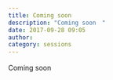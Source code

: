 ```yaml
---
title: Coming soon　
description: "Coming soon　"
date: 2017-09-28 09:05
author:
category: sessions
---
```

Coming soon　